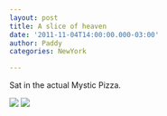 ```yaml
--- 
layout: post 
title: A slice of heaven 
date: '2011-11-04T14:00:00.000-03:00' 
author: Paddy 
categories: NewYork

---
```

Sat in the actual Mystic Pizza.


![](https://lh4.ggpht.com/-BreyWwAjcCY/TrRiJVNGKmI/AAAAAAAACRk/Vx5BYktUpQo/IMAG0559.png)
![](https://lh4.ggpht.com/-Cx07zjA5vek/TrRiKZASegI/AAAAAAAACRs/cCAwkvqikYU/IMAG0560.png)